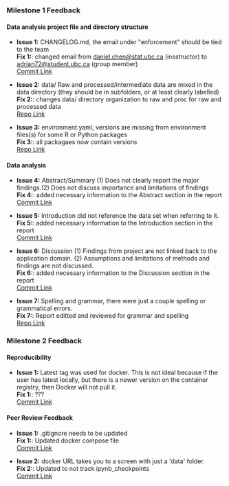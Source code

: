 ### Milestone 1 Feedback

#### Data analysis project file and directory structure
- **Issue 1:** CHANGELOG.md, the email under "enforcement" should be tied to the team <br>
**Fix 1:**: changed email from daniel.chen@stat.ubc.ca (insstructor) to adrian72@student.ubc.ca (group member) <br>
[Commit Link](https://github.com/UBC-MDS/DSCI522-2425-22-wine-chromatic-profile/commit/6e6b8ab327995610366721fcbc5ccc8a811e0949)

- **Issue 2:** data/ Raw and processed/intermediate data are mixed in the data directory (they should be in subfolders, or at least clearly labelled)  <br>
**Fix 2:**: changes data/ directory organization to raw and proc for raw and processed data <br>
[Repo Link](https://github.com/UBC-MDS/DSCI522-2425-22-wine-chromatic-profile/tree/main/data)

- **Issue 3:** environment.yaml, versions are missing from environment files(s) for some R or Python packages  <br>
**Fix 3:**: all packagaes now contain versions <br>
[Repo Link](https://github.com/UBC-MDS/DSCI522-2425-22-wine-chromatic-profile/blob/main/environment.yaml)

#### Data analysis
- **Issue 4:** Abstract/Summary (1) Does not clearly report the major findings.(2) Does not discuss importance and limitations of findings <br>
**Fix 4:**: added necessary information to the Abstract section in the report <br>
[Commit Link](https://github.com/UBC-MDS/DSCI522-2425-22-wine-chromatic-profile/commit/8fbb5e7b869f735298af7b2d4becdaef04406de7)

- **Issue 5:** Introduction did not reference the data set when referring to it. <br>
**Fix 5:**: added necessary information to the Introduction section in the report <br>
[Commit Link](https://github.com/UBC-MDS/DSCI522-2425-22-wine-chromatic-profile/pull/42/commits/d1027594cdc0eb64a6454a6d5f974d3d47322d24#diff-fa254b0baa203c4613b5d7f41b686e1e167c0c4a04337d13198e397607cff187)

- **Issue 6:** Discussion (1) Findings from project are not linked back to the application domain. (2) Assumptions and limitations of methods and findings are not discussed. <br>
**Fix 6:**: added necessary information to the Discussion section in the report <br>
[Commit Link](https://github.com/UBC-MDS/DSCI522-2425-22-wine-chromatic-profile/pull/71/commits/6e5a2095e6c59f07a0d8a1f634e6fe2252d87c6a)

- **Issue 7:** Spelling and grammar, there were just a couple spelling or grammatical errors. <br>
**Fix 7:**: Report editted and reviewed for grammar and spelling <br>
[Repo Link](https://github.com/UBC-MDS/DSCI522-2425-22-wine-chromatic-profile/pull/71/commits/8b0f2dfc62164104e4e451de992fe53184a53fe1)

### Milestone 2 Feedback

#### Reproducibility
- **Issue 1:** Latest tag was used for docker. This is not ideal because if the user has latest locally, but there is a newer version on the container registry, then Docker will not pull it.<br>
**Fix 1:**: ??? <br>
[Commit Link](INSERT)


#### Peer Review Feedback
- **Issue 1:** .gitignore needs to be updated<br>
**Fix 1:**: Updated docker compose file <br>
[Commit Link](https://github.com/UBC-MDS/DSCI522-2425-22-wine-chromatic-profile/commit/8298ca39f9a149c78408b036c89eb7eed3649f39#diff-e45e45baeda1c1e73482975a664062aa56f20c03dd9d64a827aba57775bed0d3)

- **Issue 2:** docker URL takes you to a screen with just a 'data' folder.  <br>
**Fix 2:**: Updated to not track ipynb_checkpoints <br>
[Commit Link](https://github.com/UBC-MDS/DSCI522-2425-22-wine-chromatic-profile/commit/119e66c9c678f4fb7c6465323f793a482b5baaf2)